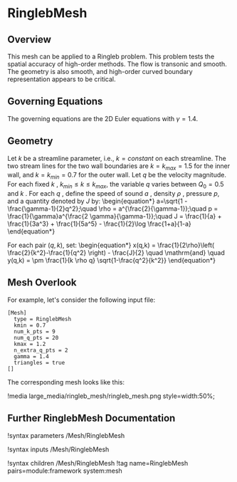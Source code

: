 # RinglebMesh

## Overview

This mesh can be applied to a Ringleb problem. This problem tests the spatial accuracy of high-order methods. The flow is transonic and smooth. The geometry is also smooth, and high-order curved boundary representation appears to be critical.

## Governing Equations

The governing equations are the 2D Euler equations with $\gamma = 1.4$.

## Geometry

Let $k$ be a streamline parameter, i.e., $k = constant$ on each streamline. The two stream lines for the two wall boundaries are $k=k_{max}=1.5$ for the inner wall, and $k=k_{min}=0.7$ for the outer wall. Let $q$ be the velocity magnitude. For each fixed $k$ , $k_{min} \leq k \leq k_{max}$, the variable $q$  varies between $Q_0=0.5$ and $k$ . For each $q$ , define the speed of sound $a$ , density $\rho$ , pressure $p$, and a quantity denoted by $J$ by:
\begin{equation*}
a=\sqrt{1 - \frac{\gamma-1}{2}q^2};\quad \rho = a^{\frac{2}{\gamma-1}};\quad p = \frac{1}{\gamma}a^{\frac{2 \gamma}{\gamma-1}};\quad J = \frac{1}{a} + \frac{1}{3a^3} + \frac{1}{5a^5} - \frac{1}{2}\log \frac{1+a}{1-a}
\end{equation*}

For each pair $(q,k)$, set:
\begin{equation*}
x(q,k) = \frac{1}{2\rho}\left( \frac{2}{k^2}-\frac{1}{q^2} \right) - \frac{J}{2}
\quad \mathrm{and} \quad
y(q,k) = \pm \frac{1}{k \rho q} \sqrt{1-\frac{q^2}{k^2}}
\end{equation*}

## Mesh Overlook

For example, let's consider the following input file:

```
[Mesh]
  type = RinglebMesh
  kmin = 0.7
  num_k_pts = 9
  num_q_pts = 20
  kmax = 1.2
  n_extra_q_pts = 2
  gamma = 1.4
  triangles = true
[]
```

The corresponding mesh looks like this:

!media large_media/ringleb_mesh/ringleb_mesh.png
       style=width:50%;

## Further RinglebMesh Documentation

!syntax parameters /Mesh/RinglebMesh

!syntax inputs /Mesh/RinglebMesh

!syntax children /Mesh/RinglebMesh
!tag name=RinglebMesh pairs=module:framework system:mesh
